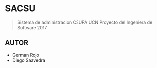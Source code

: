 # SACSU
> Sistema de administracion CSUPA UCN
Proyecto del Ingeniera de Software 2017
## AUTOR
- German Rojo
- Diego Saavedra

